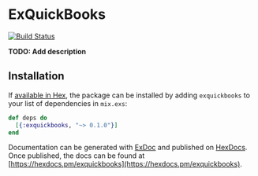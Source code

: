 # ExQuickBooks

[![Build Status][semaphore-badge]][semaphore]

**TODO: Add description**

## Installation

If [available in Hex](https://hex.pm/docs/publish), the package can be installed
by adding `exquickbooks` to your list of dependencies in `mix.exs`:

```elixir
def deps do
  [{:exquickbooks, "~> 0.1.0"}]
end
```

Documentation can be generated with [ExDoc](https://github.com/elixir-lang/ex_doc)
and published on [HexDocs](https://hexdocs.pm). Once published, the docs can
be found at [https://hexdocs.pm/exquickbooks](https://hexdocs.pm/exquickbooks).

[semaphore]: https://semaphoreci.com/boulevard/exquickbooks
[semaphore-badge]: https://semaphoreci.com/api/v1/projects/19242d95-e2d6-4ef1-9fd3-85108a098b94/1200409/badge.svg
